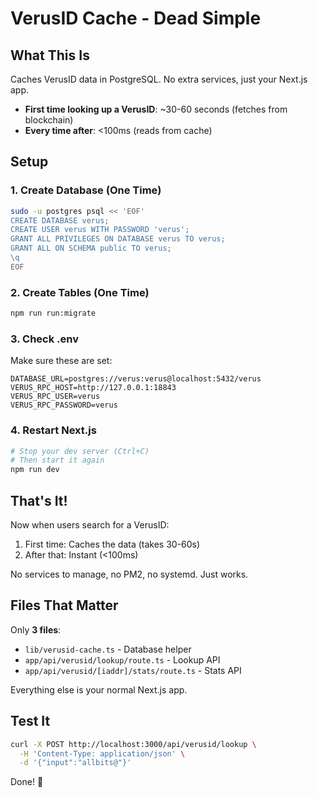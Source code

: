# VerusID Cache - Dead Simple

## What This Is

Caches VerusID data in PostgreSQL. No extra services, just your Next.js app.

- **First time looking up a VerusID**: ~30-60 seconds (fetches from blockchain)
- **Every time after**: <100ms (reads from cache)

## Setup

### 1. Create Database (One Time)

```bash
sudo -u postgres psql << 'EOF'
CREATE DATABASE verus;
CREATE USER verus WITH PASSWORD 'verus';
GRANT ALL PRIVILEGES ON DATABASE verus TO verus;
GRANT ALL ON SCHEMA public TO verus;
\q
EOF
```

### 2. Create Tables (One Time)

```bash
npm run run:migrate
```

### 3. Check .env

Make sure these are set:
```
DATABASE_URL=postgres://verus:verus@localhost:5432/verus
VERUS_RPC_HOST=http://127.0.0.1:18843
VERUS_RPC_USER=verus
VERUS_RPC_PASSWORD=verus
```

### 4. Restart Next.js

```bash
# Stop your dev server (Ctrl+C)
# Then start it again
npm run dev
```

## That's It!

Now when users search for a VerusID:
1. First time: Caches the data (takes 30-60s)
2. After that: Instant (<100ms)

No services to manage, no PM2, no systemd. Just works.

## Files That Matter

Only **3 files**:
- `lib/verusid-cache.ts` - Database helper
- `app/api/verusid/lookup/route.ts` - Lookup API
- `app/api/verusid/[iaddr]/stats/route.ts` - Stats API

Everything else is your normal Next.js app.

## Test It

```bash
curl -X POST http://localhost:3000/api/verusid/lookup \
  -H 'Content-Type: application/json' \
  -d '{"input":"allbits@"}'
```

Done! 🎉

